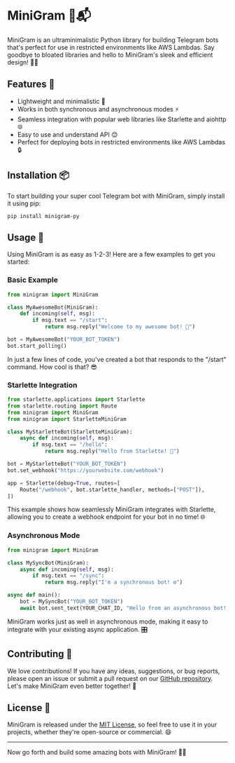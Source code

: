 # MiniGram 🤖📬

MiniGram is an ultraminimalistic Python library for building Telegram bots that's perfect for use in restricted environments like AWS Lambdas. Say goodbye to bloated libraries and hello to MiniGram's sleek and efficient design! 🚀✨

## Features 🌟

-   Lightweight and minimalistic 🍃
-   Works in both synchronous and asynchronous modes ⚡️
-   Seamless integration with popular web libraries like Starlette and aiohttp 🌐
-   Easy to use and understand API 😊
-   Perfect for deploying bots in restricted environments like AWS Lambdas 🔒

## Installation 📦

To start building your super cool Telegram bot with MiniGram, simply install it using pip:

```
pip install minigram-py
```

## Usage 🚀

Using MiniGram is as easy as 1-2-3! Here are a few examples to get you started:

### Basic Example

```python
from minigram import MiniGram

class MyAwesomeBot(MiniGram):
    def incoming(self, msg):
        if msg.text == "/start":
            return msg.reply("Welcome to my awesome bot! 🎉")

bot = MyAwesomeBot("YOUR_BOT_TOKEN")
bot.start_polling()
```

In just a few lines of code, you've created a bot that responds to the "/start" command. How cool is that? 😎

### Starlette Integration

```python
from starlette.applications import Starlette
from starlette.routing import Route
from minigram import MiniGram
from minigram import StarletteMiniGram

class MyStarletteBot(StarletteMiniGram):
    async def incoming(self, msg):
        if msg.text == "/hello":
            return msg.reply("Hello from Starlette! 👋")

bot = MyStarletteBot("YOUR_BOT_TOKEN")
bot.set_webhook("https://yourwebsite.com/webhook")

app = Starlette(debug=True, routes=[
    Route("/webhook", bot.starlette_handler, methods=["POST"]),
])
```

This example shows how seamlessly MiniGram integrates with Starlette, allowing you to create a webhook endpoint for your bot in no time! 🌐

### Asynchronous Mode

```python
from minigram import MiniGram

class MySyncBot(MiniGram):
    async def incoming(self, msg):
        if msg.text == "/sync":
            return msg.reply("I'm a synchronous bot! ⚙️")

async def main():
    bot = MySyncBot("YOUR_BOT_TOKEN")
    await bot.sent_text(YOUR_CHAT_ID, "Hello from an asynchronous bot! 🚀")
```

MiniGram works just as well in asynchronous mode, making it easy to integrate with your existing async application. 🎛️

## Contributing 🤝

We love contributions! If you have any ideas, suggestions, or bug reports, please open an issue or submit a pull request on our [GitHub repository](https://github.com/bobuk/minigram-py). Let's make MiniGram even better together! 💪

## License 📄

MiniGram is released under the [MIT License](https://opensource.org/licenses/MIT), so feel free to use it in your projects, whether they're open-source or commercial. 😄

---

Now go forth and build some amazing bots with MiniGram! 🎈🤖
